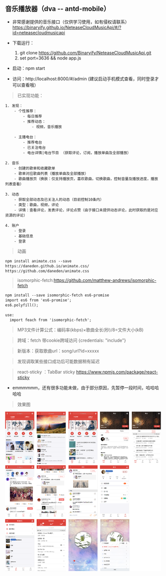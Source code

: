 ## 音乐播放器（dva -- antd-mobile）

- 非常感谢提供的音乐接口（仅供学习使用，如有侵权请联系）https://binaryify.github.io/NeteaseCloudMusicApi/#/?id=neteasecloudmusicapi
- 下载运行：
    1. git clone https://github.com/Binaryify/NeteaseCloudMusicApi.git
    2. set port=3636 && node app.js

- 启动：npm start

- 访问：http://localhost:8000/#/admin (建议启动手机模式查看，同时登录才可以查看哦）


> 已实现功能：

    1. 发现：
        - 个性推荐：
            - 每日推荐
            - 推荐动态：
                - 视频，音乐播放

        - 主播电台：
            - 推荐电台
            - 已关注电台
            - 电台详情|电台节目 （获取评论，订阅，播放单曲及全部播放）

    2. 音乐
        - 创建的歌单和收藏歌单
        - 歌单对应歌曲列表（播放单曲及全部播放）
        - 歌曲播放页（换肤：仅支持播放页，喜欢歌曲，切换歌曲，控制音量及播放进度，播放列表查看）

    3. 动态
        - 获取全部动态及已关注人的动态（目前控制10条内）
        - 类型：歌曲，视频，评论
        - 详情：查看评论，发表评论，评论点赞（由于接口未提供动态评论，此时获取的是对应资源的评论）

    4. 账户
        - 登录
        - 基础信息
        - 登录

> 动画
  ```
  npm install animate.css --save
  https://daneden.github.io/animate.css/
  https://github.com/daneden/animate.css
  ```

> isomorphic-fetch:https://github.com/matthew-andrews/isomorphic-fetch
  ```
  npm install --save isomorphic-fetch es6-promise
  import es6 from 'es6-promise';
  es6.polyfill();
  
  use:
    import feach from 'isomorphic-fetch';
  ```

> MP3文件计算公式：编码率(kbps)×歌曲全长(秒)/8=文件大小(kB)

> 跨域：fetch 带cookie跨域访问 {credentials: "include"}

> 新版本：获取歌曲url：song/url?id=xxxxx

> 发现调取某些接口成功后可能数据稍有延迟

> react-sticky ：TabBar sticky
  https://www.npmjs.com/package/react-sticky

- emmmmmm，还有很多功能未做，由于部分原因，先暂停一段时间，哈哈哈哈哈

> 效果图

![image](https://github.com/huiBuiling/dva-musics/blob/master/resultImg/%E5%B8%90%E5%8F%B7.png)
